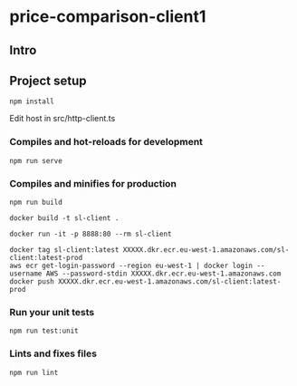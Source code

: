 # price-comparison-client1

## Intro


## Project setup
```
npm install
```

Edit host in src/http-client.ts

### Compiles and hot-reloads for development
```
npm run serve
```

### Compiles and minifies for production
```
npm run build

docker build -t sl-client .

docker run -it -p 8888:80 --rm sl-client

docker tag sl-client:latest XXXXX.dkr.ecr.eu-west-1.amazonaws.com/sl-client:latest-prod
aws ecr get-login-password --region eu-west-1 | docker login --username AWS --password-stdin XXXXX.dkr.ecr.eu-west-1.amazonaws.com
docker push XXXXX.dkr.ecr.eu-west-1.amazonaws.com/sl-client:latest-prod
```

### Run your unit tests
```
npm run test:unit
```

### Lints and fixes files
```
npm run lint
```

